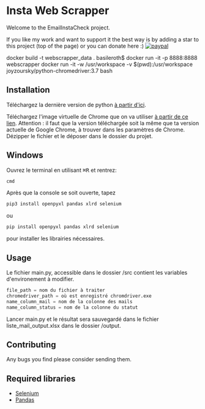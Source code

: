 # Insta Web Scrapper
Welcome to the EmailInstaCheck project.

If you like my work and want to support it the best way is by adding a star to this project (top of the page) or you can donate here :)
[![paypal](https://www.paypalobjects.com/en_US/i/btn/btn_donateCC_LG.gif)](https://paypal.me/basiler75)

docker build -t webscrapper_data .
basileroth$ docker run -it -p 8888:8888 webscrapper
docker run -it -w /usr/workspace -v $(pwd):/usr/workspace joyzoursky/python-chromedriver:3.7 bash


## Installation
Téléchargez la dernière version de python [à partir d'ici](https://www.python.org/downloads/).

Téléchargez l'image virtuelle de Chrome que on va utiliser [à partir de ce lien](http://chromedriver.storage.googleapis.com/index.html?path=81.0.4044.69/). Attention : il faut que la version téléchargée soit la même que ta version actuelle de Google Chrome, à trouver dans les paramètres de Chrome.
Dézipper le fichier et le déposer dans le dossier du projet.

## Windows
Ouvrez le terminal en utilisant <kbd>⌘R</kbd> et rentrez:
```bash
cmd
```
Après que la console se soit ouverte, tapez 
```bash
pip3 install openpyxl pandas xlrd selenium
```
ou 
```bash
pip install openpyxl pandas xlrd selenium
```
pour installer les librairies nécessaires.

## Usage
Le fichier main.py, accessible dans le dossier /src contient les variables d'environement à modifier.
```python
file_path = nom du fichier à traiter
chromedriver_path = où est enregistré chromdriver.exe
name_column_mail = nom de la colonne des mails
name_column_status = nom de la colonne du statut
```
Lancer main.py et le résultat sera sauvegardé dans le fichier liste_mail_output.xlsx dans le dossier /output.

## Contributing
Any bugs you find please consider sending them.

## Required libraries
- [Selenium](https://pypi.org/project/selenium/)
- [Pandas](https://pypi.org/project/pandas/)
